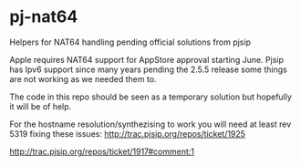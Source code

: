 # pj-nat64
Helpers for NAT64 handling pending official solutions from pjsip

Apple requires NAT64 support for AppStore approval starting June. Pjsip has Ipv6 support since many years pending the 2.5.5 release some things are not working as we needed them to.

The code in this repo should be seen as a temporary solution but hopefully it will be of help.

For the hostname resolution/synthezising to work you will need at least rev 5319 fixing these issues:
http://trac.pjsip.org/repos/ticket/1925

http://trac.pjsip.org/repos/ticket/1917#comment:1
